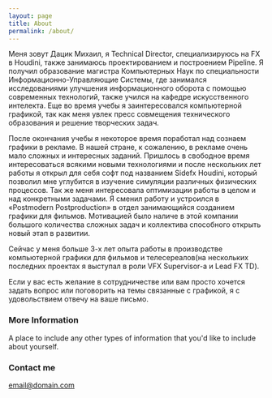 ```yaml
---
layout: page
title: About
permalink: /about/
---
```


Меня зовут Дацик Михаил, я Technical Director, специализируюсь на FX в Houdini, также занимаюсь проектированием и построением Pipeline. Я получил образование магистра Компьютерных Наук по специальности Информационно-Управляющие Системы, где занимался исследованиями улучшения информационного оборота с помощью современных технологий, также учился на кафедре искусственного интелекта. Еще во время учебы я заинтересовался компьютерной графикой, так как меня увлек пресс совмещения технического образования и решение творческих задач.

После окончания учебы я некоторое время поработал над сознаем графики в рекламе. В нашей стране, к сожалению, в рекламе очень мало сложных и интересных заданий. Пришлось в свободное время интересоваться всякими новыми технологиями и после нескольких лет работы я открыл для себя софт под названием Sidefx Houdini, который позволил мне углубится в изучение симуляции различных физических процессов. Так же меня интересовала оптимизации работы в целом и над конкретными задачами. Я сменил работу и устроился в «Postmodern Postproduction» в отдел занимающийся созданием графики для фильмов. Мотивацией было наличе в этой компании большого количества сложных задач и коллектива способного открыть новый этап в развитии.

Сейчас у меня больше 3-х лет опыта работы в производстве компьютерной графики для фильмов и телесереалов(на нескольких последних проектах я выступал в роли VFX Supervisor-а и Lead FX TD).

Если у вас есть желание в сотрудничестве или вам просто хочется задать вопрос или поговорить на темы связанные с графикой, я с удовольствием отвечу на ваше письмо.

### More Information

A place to include any other types of information that you'd like to include about yourself.

### Contact me

[email@domain.com](mailto:mikedatsik@gmail.com)